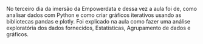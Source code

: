 No terceiro dia da imersão da Empowerdata e dessa vez a aula foi de, como analisar dados com Python e como criar gráficos iterativos usando as bibliotecas pandas e plotly.
Foi explicado na aula como fazer uma análise exploratória dos dados fornecidos, Estatísticas, Agrupamento de dados e gráficos.

